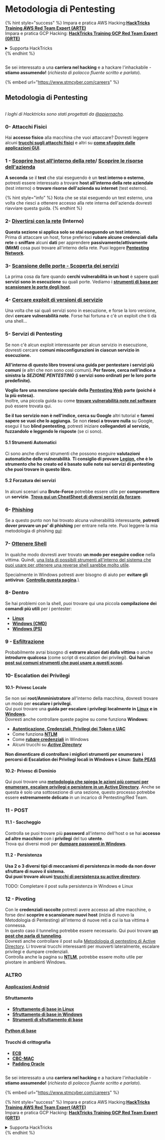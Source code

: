 # Metodologia di Pentesting

{% hint style="success" %}
Impara e pratica AWS Hacking:<img src="../.gitbook/assets/arte.png" alt="" data-size="line">[**HackTricks Training AWS Red Team Expert (ARTE)**](https://training.hacktricks.xyz/courses/arte)<img src="../.gitbook/assets/arte.png" alt="" data-size="line">\
Impara e pratica GCP Hacking: <img src="../.gitbook/assets/grte.png" alt="" data-size="line">[**HackTricks Training GCP Red Team Expert (GRTE)**<img src="../.gitbook/assets/grte.png" alt="" data-size="line">](https://training.hacktricks.xyz/courses/grte)

<details>

<summary>Supporta HackTricks</summary>

* Controlla i [**piani di abbonamento**](https://github.com/sponsors/carlospolop)!
* **Unisciti al** 💬 [**gruppo Discord**](https://discord.gg/hRep4RUj7f) o al [**gruppo telegram**](https://t.me/peass) o **seguici** su **Twitter** 🐦 [**@hacktricks\_live**](https://twitter.com/hacktricks\_live)**.**
* **Condividi trucchi di hacking inviando PR ai** [**HackTricks**](https://github.com/carlospolop/hacktricks) e [**HackTricks Cloud**](https://github.com/carlospolop/hacktricks-cloud) repos di github.

</details>
{% endhint %}

<figure><img src="../.gitbook/assets/image (1) (1) (1) (1) (1) (1) (1) (1) (1) (1).png" alt=""><figcaption></figcaption></figure>

Se sei interessato a una **carriera nel hacking** e a hackare l'inhackabile - **stiamo assumendo!** (_richiesta di polacco fluente scritto e parlato_).

{% embed url="https://www.stmcyber.com/careers" %}

## Metodologia di Pentesting

<figure><img src="../.gitbook/assets/HACKTRICKS-logo.svg" alt=""><figcaption></figcaption></figure>

_I loghi di Hacktricks sono stati progettati da_ [_@ppiernacho_](https://www.instagram.com/ppieranacho/)_._

### 0- Attacchi Fisici

Hai **accesso fisico** alla macchina che vuoi attaccare? Dovresti leggere alcuni [**trucchi sugli attacchi fisici**](../hardware-physical-access/physical-attacks.md) e altri su [**come sfuggire dalle applicazioni GUI**](../hardware-physical-access/escaping-from-gui-applications.md).

### 1 - [Scoprire host all'interno della rete](pentesting-network/#discovering-hosts)/ [Scoprire le risorse dell'azienda](external-recon-methodology/)

**A seconda** se il **test** che stai eseguendo è un **test interno o esterno**, potresti essere interessato a trovare **host all'interno della rete aziendale** (test interno) o **trovare risorse dell'azienda su internet** (test esterno).

{% hint style="info" %}
Nota che se stai eseguendo un test esterno, una volta che riesci a ottenere accesso alla rete interna dell'azienda dovresti riavviare questa guida.
{% endhint %}

### **2-** [**Divertirsi con la rete**](pentesting-network/) **(Interno)**

**Questa sezione si applica solo se stai eseguendo un test interno.**\
Prima di attaccare un host, forse preferisci **rubare alcune credenziali** **dalla rete** o **sniffare** alcuni **dati** per apprendere **passivamente/attivamente (MitM)** cosa puoi trovare all'interno della rete. Puoi leggere [**Pentesting Network**](pentesting-network/#sniffing).

### 3- [Scansione delle porte - Scoperta dei servizi](pentesting-network/#scanning-hosts)

La prima cosa da fare quando **cerchi vulnerabilità in un host** è sapere quali **servizi sono in esecuzione** su quali porte. Vediamo i [**strumenti di base per scansionare le porte degli host**](pentesting-network/#scanning-hosts).

### **4-** [Cercare exploit di versioni di servizio](search-exploits.md)

Una volta che sai quali servizi sono in esecuzione, e forse la loro versione, devi **cercare vulnerabilità note**. Forse hai fortuna e c'è un exploit che ti dà una shell...

### **5-** Servizi di Pentesting

Se non c'è alcun exploit interessante per alcun servizio in esecuzione, dovresti cercare **comuni misconfigurazioni in ciascun servizio in esecuzione.**

**All'interno di questo libro troverai una guida per pentestare i servizi più comuni** (e altri che non sono così comuni)**. Per favore, cerca nell'indice a sinistra la** _**SEZIONE PENTESTING**_ **(i servizi sono ordinati per le loro porte predefinite).**

**Voglio fare una menzione speciale della** [**Pentesting Web**](../network-services-pentesting/pentesting-web/) **parte (poiché è la più estesa).**\
Inoltre, una piccola guida su come [**trovare vulnerabilità note nel software**](search-exploits.md) può essere trovata qui.

**Se il tuo servizio non è nell'indice, cerca su Google** altri tutorial e **fammi sapere se vuoi che lo aggiunga.** Se non **riesci a trovare nulla** su Google, esegui il tuo **blind pentesting**, potresti iniziare **collegandoti al servizio, fuzzandolo e leggendo le risposte** (se ci sono).

#### 5.1 Strumenti Automatici

Ci sono anche diversi strumenti che possono eseguire **valutazioni automatiche delle vulnerabilità**. **Ti consiglio di provare** [**Legion**](https://github.com/carlospolop/legion)**, che è lo strumento che ho creato ed è basato sulle note sui servizi di pentesting che puoi trovare in questo libro.**

#### **5.2 Forzatura dei servizi**

In alcuni scenari una **Brute-Force** potrebbe essere utile per **compromettere** un **servizio**. [**Trova qui un CheatSheet di diversi servizi da forzare**](brute-force.md)**.**

### 6- [Phishing](phishing-methodology/)

Se a questo punto non hai trovato alcuna vulnerabilità interessante, **potresti dover provare un po' di phishing** per entrare nella rete. Puoi leggere la mia metodologia di phishing [qui](phishing-methodology/):

### **7-** [**Ottenere Shell**](reverse-shells/)

In qualche modo dovresti aver trovato **un modo per eseguire codice** nella vittima. Quindi, [una lista di possibili strumenti all'interno del sistema che puoi usare per ottenere una reverse shell sarebbe molto utile](reverse-shells/).

Specialmente in Windows potresti aver bisogno di aiuto per **evitare gli antivirus**: [**Controlla questa pagina**](../windows-hardening/av-bypass.md)**.**\\

### 8- Dentro

Se hai problemi con la shell, puoi trovare qui una piccola **compilazione dei comandi più utili** per i pentester:

* [**Linux**](../linux-hardening/useful-linux-commands.md)
* [**Windows (CMD)**](../windows-hardening/basic-cmd-for-pentesters.md)
* [**Windows (PS)**](../windows-hardening/basic-powershell-for-pentesters/)

### **9 -** [**Esfiltrazione**](exfiltration.md)

Probabilmente avrai bisogno di **estrarre alcuni dati dalla vittima** o anche **introdurre qualcosa** (come script di escalation dei privilegi). **Qui hai un** [**post sui comuni strumenti che puoi usare a questi scopi**](exfiltration.md)**.**

### **10- Escalation dei Privilegi**

#### **10.1- Privesc Locale**

Se non sei **root/Amministratore** all'interno della macchina, dovresti trovare un modo per **escalare i privilegi.**\
Qui puoi trovare una **guida per escalare i privilegi localmente in** [**Linux**](../linux-hardening/privilege-escalation/) **e in** [**Windows**](../windows-hardening/windows-local-privilege-escalation/)**.**\
Dovresti anche controllare queste pagine su come funziona **Windows**:

* [**Autenticazione, Credenziali, Privilegi dei Token e UAC**](../windows-hardening/authentication-credentials-uac-and-efs/)
* Come funziona [**NTLM**](../windows-hardening/ntlm/)
* Come [**rubare credenziali**](https://github.com/carlospolop/hacktricks/blob/master/generic-methodologies-and-resources/broken-reference/README.md) in Windows
* Alcuni trucchi su [_**Active Directory**_](../windows-hardening/active-directory-methodology/)

**Non dimenticare di controllare i migliori strumenti per enumerare i percorsi di Escalation dei Privilegi locali in Windows e Linux:** [**Suite PEAS**](https://github.com/carlospolop/privilege-escalation-awesome-scripts-suite)

#### **10.2- Privesc di Dominio**

Qui puoi trovare una [**metodologia che spiega le azioni più comuni per enumerare, escalare privilegi e persistere in un Active Directory**](../windows-hardening/active-directory-methodology/). Anche se questa è solo una sottosezione di una sezione, questo processo potrebbe essere **estremamente delicato** in un incarico di Pentesting/Red Team.

### 11 - POST

#### **11**.1 - Saccheggio

Controlla se puoi trovare più **password** all'interno dell'host o se hai **accesso ad altre macchine** con i **privilegi** del tuo **utente**.\
Trova qui diversi modi per [**dumpare password in Windows**](https://github.com/carlospolop/hacktricks/blob/master/generic-methodologies-and-resources/broken-reference/README.md).

#### 11.2 - Persistenza

**Usa 2 o 3 diversi tipi di meccanismi di persistenza in modo da non dover sfruttare di nuovo il sistema.**\
**Qui puoi trovare alcuni** [**trucchi di persistenza su active directory**](../windows-hardening/active-directory-methodology/#persistence)**.**

TODO: Completare il post sulla persistenza in Windows e Linux

### 12 - Pivoting

Con le **credenziali raccolte** potresti avere accesso ad altre macchine, o forse devi **scoprire e scansionare nuovi host** (inizia di nuovo la Metodologia di Pentesting) all'interno di nuove reti a cui la tua vittima è connessa.\
In questo caso il tunneling potrebbe essere necessario. Qui puoi trovare [**un post che parla di tunneling**](tunneling-and-port-forwarding.md).\
Dovresti anche controllare il post sulla [Metodologia di pentesting di Active Directory](../windows-hardening/active-directory-methodology/). Lì troverai trucchi interessanti per muoverti lateralmente, escalare privilegi e dumpare credenziali.\
Controlla anche la pagina su [**NTLM**](../windows-hardening/ntlm/), potrebbe essere molto utile per pivotare in ambienti Windows.

### ALTRO

#### [Applicazioni Android](../mobile-pentesting/android-app-pentesting/)

#### **Sfruttamento**

* [**Sfruttamento di base in Linux**](broken-reference/)
* [**Sfruttamento di base in Windows**](../binary-exploitation/windows-exploiting-basic-guide-oscp-lvl.md)
* [**Strumenti di sfruttamento di base**](../binary-exploitation/basic-stack-binary-exploitation-methodology/tools/)

#### [**Python di base**](python/)

#### **Trucchi di crittografia**

* [**ECB**](../crypto-and-stego/electronic-code-book-ecb.md)
* [**CBC-MAC**](../crypto-and-stego/cipher-block-chaining-cbc-mac-priv.md)
* [**Padding Oracle**](../crypto-and-stego/padding-oracle-priv.md)

<figure><img src="../.gitbook/assets/image (1) (1) (1) (1) (1) (1) (1) (1) (1) (1).png" alt=""><figcaption></figcaption></figure>

Se sei interessato a una **carriera nel hacking** e a hackare l'inhackabile - **stiamo assumendo!** (_richiesta di polacco fluente scritto e parlato_).

{% embed url="https://www.stmcyber.com/careers" %}

{% hint style="success" %}
Impara e pratica AWS Hacking:<img src="../.gitbook/assets/arte.png" alt="" data-size="line">[**HackTricks Training AWS Red Team Expert (ARTE)**](https://training.hacktricks.xyz/courses/arte)<img src="../.gitbook/assets/arte.png" alt="" data-size="line">\
Impara e pratica GCP Hacking: <img src="../.gitbook/assets/grte.png" alt="" data-size="line">[**HackTricks Training GCP Red Team Expert (GRTE)**<img src="../.gitbook/assets/grte.png" alt="" data-size="line">](https://training.hacktricks.xyz/courses/grte)

<details>

<summary>Supporta HackTricks</summary>

* Controlla i [**piani di abbonamento**](https://github.com/sponsors/carlospolop)!
* **Unisciti al** 💬 [**gruppo Discord**](https://discord.gg/hRep4RUj7f) o al [**gruppo telegram**](https://t.me/peass) o **seguici** su **Twitter** 🐦 [**@hacktricks\_live**](https://twitter.com/hacktricks\_live)**.**
* **Condividi trucchi di hacking inviando PR ai** [**HackTricks**](https://github.com/carlospolop/hacktricks) e [**HackTricks Cloud**](https://github.com/carlospolop/hacktricks-cloud) repos di github.

</details>
{% endhint %}
